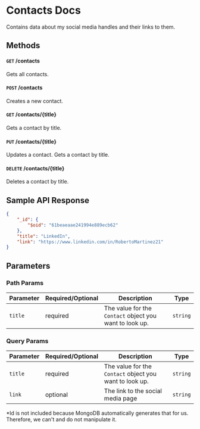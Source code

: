 # Contacts Docs

Contains data about my social media handles and their links to them.

## Methods

#### `GET` /contacts

Gets all contacts.

#### `POST` /contacts

Creates a new contact.

#### `GET` /contacts/{title}

Gets a contact by title.

#### `PUT` /contacts/{title}

Updates a contact. Gets a contact by title.

#### `DELETE` /contacts/{title}

Deletes a contact by title.

## Sample API Response

```json
{
    "_id": {
        "$oid": "61beaeaae241994e889ecb62"
    },
    "title": "LinkedIn",
    "link": "https://www.linkedin.com/in/RobertoMartinez21"
}
```

## Parameters

### Path Params

Parameter | Required/Optional | Description | Type
------ | -------- | -------- | -------- 
`title` | required | The value for the `Contact` object you want to look up. | `string`

### Query Params

Parameter | Required/Optional | Description | Type
------ | -------- | -------- | -------- 
`title` | required | The value for the `Contact` object you want to look up. | `string`
`link` | optional | The link to the social media page | `string`

*Id is not included because MongoDB automatically generates that for us. Therefore, we can't and do not manipulate it.

